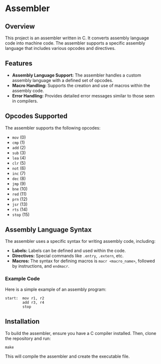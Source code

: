 # Assembler

## Overview
This project is an assembler written in C. It converts assembly language code into machine code. The assembler supports a specific assembly language that includes various opcodes and directives.

## Features
- **Assembly Language Support:** The assembler handles a custom assembly language with a defined set of opcodes.
- **Macro Handling:** Supports the creation and use of macros within the assembly code.
- **Error Handling:** Provides detailed error messages similar to those seen in compilers.

## Opcodes Supported
The assembler supports the following opcodes:
- `mov` (0)
- `cmp` (1)
- `add` (2)
- `sub` (3)
- `lea` (4)
- `clr` (5)
- `not` (6)
- `inc` (7)
- `dec` (8)
- `jmp` (9)
- `bne` (10)
- `red` (11)
- `prn` (12)
- `jsr` (13)
- `rts` (14)
- `stop` (15)

## Assembly Language Syntax
The assembler uses a specific syntax for writing assembly code, including:
- **Labels:** Labels can be defined and used within the code.
- **Directives:** Special commands like `.entry`, `.extern`, etc.
- **Macros:** The syntax for defining macros is `macr <macro_name>`, followed by instructions, and `endmacr`.

### Example Code
Here is a simple example of an assembly program:

```assembly
start:  mov r1, r2
        add r3, r4
        stop
```

## Installation
To build the assembler, ensure you have a C compiler installed. Then, clone the repository and run:
```make
make
```
This will compile the assembler and create the executable file.
